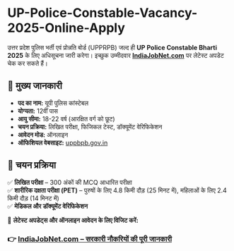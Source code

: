 # UP-Police-Constable-Vacancy-2025-Online-Apply
उत्तर प्रदेश पुलिस भर्ती एवं प्रोन्नति बोर्ड (UPPRPB) जल्द ही **UP Police Constable Bharti 2025** के लिए अधिसूचना जारी करेगा। इच्छुक उम्मीदवार **[IndiaJobNet.com](https://www.indiajobnet.com/)** पर लेटेस्ट अपडेट चेक कर सकते हैं।  

## 🔹 मुख्य जानकारी  
- **पद का नाम:** यूपी पुलिस कांस्टेबल  
- **योग्यता:** 12वीं पास  
- **आयु सीमा:** 18-22 वर्ष (आरक्षित वर्ग को छूट)  
- **चयन प्रक्रिया:** लिखित परीक्षा, फिजिकल टेस्ट, डॉक्यूमेंट वेरिफिकेशन  
- **आवेदन मोड:** ऑनलाइन  
- **ऑफिशियल वेबसाइट:** [uppbpb.gov.in](http://uppbpb.gov.in)  

## 🔹 चयन प्रक्रिया  
✅ **लिखित परीक्षा** – 300 अंकों की MCQ आधारित परीक्षा  
✅ **शारीरिक दक्षता परीक्षा (PET)** – पुरुषों के लिए 4.8 किमी दौड़ (25 मिनट में), महिलाओं के लिए 2.4 किमी दौड़ (14 मिनट में)  
✅ **मेडिकल और डॉक्यूमेंट वेरिफिकेशन**  

📢 **लेटेस्ट अपडेट्स और ऑनलाइन आवेदन के लिए विजिट करें:**  

### 👉 **[IndiaJobNet.com – सरकारी नौकरियों की पूरी जानकारी](https://www.indiajobnet.com/)**
